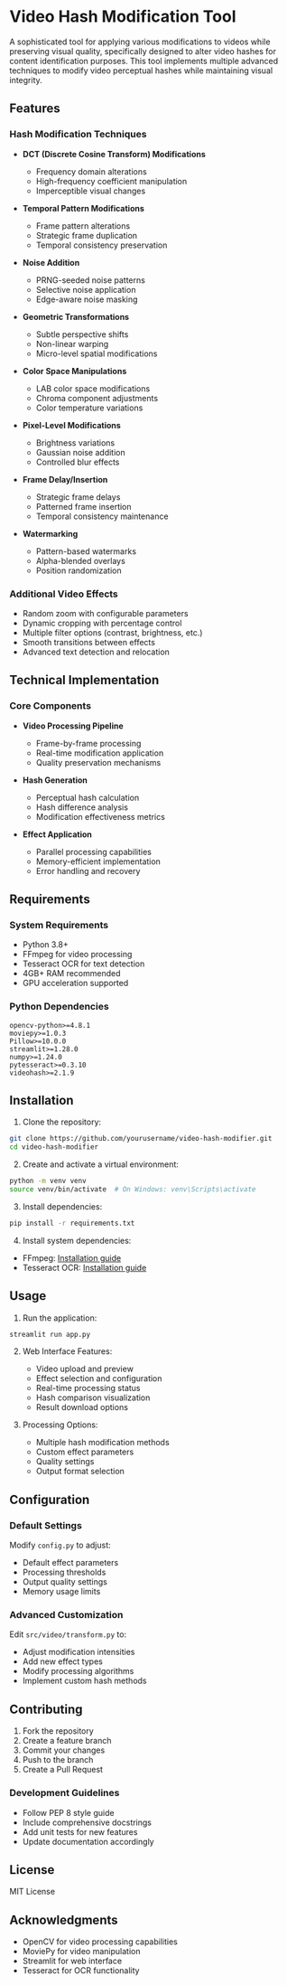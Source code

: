 # Video Hash Modification Tool

A sophisticated tool for applying various modifications to videos while preserving visual quality, specifically designed to alter video hashes for content identification purposes. This tool implements multiple advanced techniques to modify video perceptual hashes while maintaining visual integrity.

## Features

### Hash Modification Techniques
- **DCT (Discrete Cosine Transform) Modifications**
  - Frequency domain alterations
  - High-frequency coefficient manipulation
  - Imperceptible visual changes

- **Temporal Pattern Modifications**
  - Frame pattern alterations
  - Strategic frame duplication
  - Temporal consistency preservation

- **Noise Addition**
  - PRNG-seeded noise patterns
  - Selective noise application
  - Edge-aware noise masking

- **Geometric Transformations**
  - Subtle perspective shifts
  - Non-linear warping
  - Micro-level spatial modifications

- **Color Space Manipulations**
  - LAB color space modifications
  - Chroma component adjustments
  - Color temperature variations

- **Pixel-Level Modifications**
  - Brightness variations
  - Gaussian noise addition
  - Controlled blur effects

- **Frame Delay/Insertion**
  - Strategic frame delays
  - Patterned frame insertion
  - Temporal consistency maintenance

- **Watermarking**
  - Pattern-based watermarks
  - Alpha-blended overlays
  - Position randomization

### Additional Video Effects
- Random zoom with configurable parameters
- Dynamic cropping with percentage control
- Multiple filter options (contrast, brightness, etc.)
- Smooth transitions between effects
- Advanced text detection and relocation

## Technical Implementation

### Core Components
- **Video Processing Pipeline**
  - Frame-by-frame processing
  - Real-time modification application
  - Quality preservation mechanisms

- **Hash Generation**
  - Perceptual hash calculation
  - Hash difference analysis
  - Modification effectiveness metrics

- **Effect Application**
  - Parallel processing capabilities
  - Memory-efficient implementation
  - Error handling and recovery

## Requirements

### System Requirements
- Python 3.8+
- FFmpeg for video processing
- Tesseract OCR for text detection
- 4GB+ RAM recommended
- GPU acceleration supported

### Python Dependencies
```
opencv-python>=4.8.1
moviepy>=1.0.3
Pillow>=10.0.0
streamlit>=1.28.0
numpy>=1.24.0
pytesseract>=0.3.10
videohash>=2.1.9
```

## Installation

1. Clone the repository:
```bash
git clone https://github.com/yourusername/video-hash-modifier.git
cd video-hash-modifier
```

2. Create and activate a virtual environment:
```bash
python -m venv venv
source venv/bin/activate  # On Windows: venv\Scripts\activate
```

3. Install dependencies:
```bash
pip install -r requirements.txt
```

4. Install system dependencies:
- FFmpeg: [Installation guide](https://ffmpeg.org/download.html)
- Tesseract OCR: [Installation guide](https://github.com/tesseract-ocr/tesseract)

## Usage

1. Run the application:
```bash
streamlit run app.py
```

2. Web Interface Features:
   - Video upload and preview
   - Effect selection and configuration
   - Real-time processing status
   - Hash comparison visualization
   - Result download options

3. Processing Options:
   - Multiple hash modification methods
   - Custom effect parameters
   - Quality settings
   - Output format selection

## Configuration

### Default Settings
Modify `config.py` to adjust:
- Default effect parameters
- Processing thresholds
- Output quality settings
- Memory usage limits

### Advanced Customization
Edit `src/video/transform.py` to:
- Adjust modification intensities
- Add new effect types
- Modify processing algorithms
- Implement custom hash methods

## Contributing

1. Fork the repository
2. Create a feature branch
3. Commit your changes
4. Push to the branch
5. Create a Pull Request

### Development Guidelines
- Follow PEP 8 style guide
- Include comprehensive docstrings
- Add unit tests for new features
- Update documentation accordingly

## License

MIT License

## Acknowledgments

- OpenCV for video processing capabilities
- MoviePy for video manipulation
- Streamlit for web interface
- Tesseract for OCR functionality 